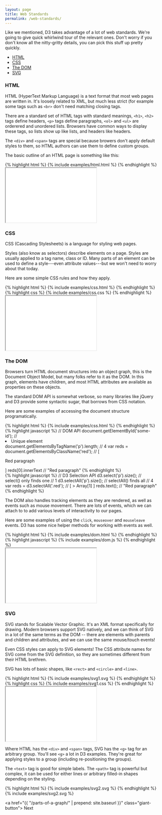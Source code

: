 ```yaml
---
layout: page
title: Web Standards
permalink: /web-standards/
---
```


Like we mentioned, D3 takes advantage of a lot of web standards. We're going
to give quick whirlwind tour of the relevant ones. Don't worry if you don't
know all the nitty-gritty details, you can pick this stuff up pretty quickly.

- [HTML](#html)
- [CSS](#css)
- [The DOM](#the-dom)
- [SVG](#svg)

### HTML

HTML (HyperText Markup Language) is a text format that most web pages are
written in. It's loosely related to XML, but much less strict (for
example some tags such as `<br>` don't need matching closing tags.

There are a standard set of HTML tags with standard meanings, `<h1>`, `<h2>`
tags define headers, `<p>` tags define paragraphs, `<ol>` and `<ul>` are
orderered and unordered lists. Browsers have common ways to display these tags, so lists show up like lists, and headers like headers.

The `<div>` and `<span>` tags are special because browers don't apply
default styles to them, so HTML authors can use them to define custom groups.

The basic outline of an HTML page is something like this:

<div class="example-row-2">
  <div class="example">
    {% highlight html %}
      {% include examples/html.html %}
    {% endhighlight %}
  </div>

  <iframe class="example"
    height="180"
    src="{{ "/examples/html.html" | prepend: site.baseurl }}">
  </iframe>
</div>

### CSS

CSS (Cascading Stylesheets) is a language for styling web pages.

Styles (also know as selectors) describe elements on a page. Styles are usually applied to a tag name, class or ID. Many parts of an element can be used to
define a style---even attribute values---but we won't need to worry about that
today.

Here are some simple CSS rules and how they apply.

<div class="example-row-3">
  <div class="example">
    {% highlight html %}
      {% include examples/css.html %}
    {% endhighlight %}
  </div>

  <div class="example">
    {% highlight css %}
      {% include examples/css.css %}
    {% endhighlight %}
  </div>

  <iframe class="example"
    height="180"
    src="{{ "/examples/css-styled/" | prepend: site.baseurl }}">
  </iframe>
</div>

### The DOM

Browsers turn HTML document structures into an object graph, this is the
Document Object Model, but many folks refer to it as the DOM. In this graph,
elements have children, and most HTML attributes are available as properties on these objects.

The standard DOM API is somewhat verbose, so many libraries like jQuery and D3
provide some syntactic sugar, that borrows from CSS notation.

Here are some examples of accessing the document structure programatically.

<div class="example-row-3">
  <div class="example">
    {% highlight html %}
      {% include examples/css.html %}
    {% endhighlight %}
  </div>

  <div class="example">
    {% highlight javascript %}
// DOM API
document.getElementById('some-id');
// <li id="some-id">Unique element</li>
document.getElementsByTagName('p').length;
// 4
var reds = document.getElementsByClassName('red');
// [<p class="red">Red paragraph</p>]
reds[0].innerText
// "Red paragraph"
    {% endhighlight %}
  </div>

  <div class="example">
    {% highlight javascript %}
// D3 Selection API
d3.select('p').size(); // select() only finds one
// 1
d3.selectAll('p').size(); // selectAll() finds all
// 4
var reds = d3.selectAll('.red');
// [ > Array[1] ]
reds.text();
// "Red paragraph"
    {% endhighlight %}
  </div>
</div>

The DOM also handles tracking elements as they are rendered, as well as events
such as mouse movement. There are lots of events, which we can attach to to add
various levels of interactivity to our pages.

Here are some examples of using the `click`, `mouseover` and `mouseleave`
events. D3 has some nice helper methods for working with events as well.

<div class="example-row-3">
  <div class="example">
    {% highlight html %}
      {% include examples/dom.html %}
    {% endhighlight %}
  </div>

  <div class="example">
    {% highlight javascript %}
      {% include examples/dom.js %}
    {% endhighlight %}
  </div>

  <iframe class="example"
    height="180"
    src="{{ "/examples/dom-styled/" | prepend: site.baseurl }}">
  </iframe>
</div>

### SVG

SVG stands for Scalable Vector Graphic. It's an XML format specifically for
drawing. Modern browsers support SVG natively, and we can think of SVG
in a lot of the same terms as the DOM -- there are elements with parents and
children and attributes, and we can use the same mouse/touch events!

Even CSS styles can apply to SVG elements! The CSS attribute names for SVG
come from the SVG definition, so they are sometimes different from their
HTML brethren.

SVG has lots of basic shapes, like `<rect>` and `<circle>` and `<line>`.

<div class="example-row-3">
  <div class="example">
    {% highlight html %}
      {% include examples/svg1.svg %}
    {% endhighlight %}
  </div>

  <div class="example">
    {% highlight css %}
      {% include examples/svg1.css %}
    {% endhighlight %}
  </div>

  <iframe class="example"
    height="180"
    src="{{ "/examples/svg1-styled/" | prepend: site.baseurl }}">
  </iframe>
</div>

Where HTML has the `<div>` and `<span>` tags, SVG has the `<g>` tag for an
arbitrary group. You'll see `<g>` a lot in D3 examples. They're great for
applying styles to a group (including re-positioning the groups).

The `<text>` tag is good for simple labels. The `<path>` tag is powerful but
complex, it can be used for either lines or arbitrary filled-in shapes depending
on the styling.

<div class="example-row-2">
  <div class="example">
    {% highlight html %}
      {% include examples/svg2.svg %}
    {% endhighlight %}
  </div>

  <div class="example">
    {% include examples/svg2.svg %}
  </div>
</div>

<a href="{{ "/parts-of-a-graph/" | prepend: site.baseurl }}" class="giant-button">
  Next
</a>


